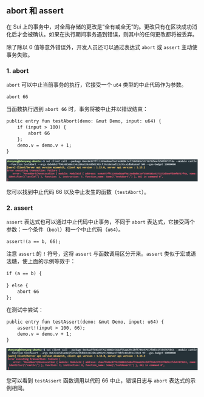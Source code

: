 ## abort 和 assert

在 Sui 上的事务中，对全局存储的更改是“全有或全无”的。更改只有在区块成功消化后才会被确认。如果在执行期间事务遇到错误，则其中的任何更改都将被丢弃。

除了除以 0 值等意外错误外，开发人员还可以通过表达式 `abort` 或 `assert` 主动使事务失败。

### 1. abort
`abort` 可以中止当前事务的执行，它接受一个 `u64` 类型的中止代码作为参数。

```move
abort 66
```

当函数执行遇到 `abort 66` 时，事务将被中止并以错误结束：

```move
public entry fun testAbort(demo: &mut Demo, input: u64) {
    if (input > 100) {
        abort 66
    };
    demo.v = demo.v + 1;
}
```
![abort](../02_控制结构/images/2-1.png?raw=true)

您可以找到中止代码 66 以及中止发生的函数（`testAbort`）。

### 2. assert
`assert` 表达式也可以通过中止代码中止事务，不同于 `abort` 表达式，它接受两个参数：一个条件（`bool`）和一个中止代码（`u64`）。

```move
assert!(a == b, 66);
```

注意 `assert` 的 `!` 符号，这将 `assert` 与函数调用区分开来。`assert` 类似于宏或语法糖，使上面的示例等效于：

```move
if (a == b) {

} else {
    abort 66
};
```

在测试中尝试：

```move
public entry fun testAssert(demo: &mut Demo, input: u64) {
    assert!(input > 100, 66);
    demo.v = demo.v + 1;
}
```
![abort](../02_控制结构/images/2-2.png?raw=true)

您可以看到 `testAssert` 函数调用以代码 66 中止，错误日志与 `abort` 表达式的示例相同。